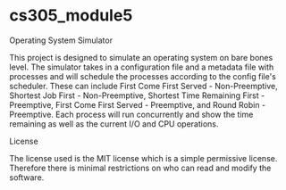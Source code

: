 # cs305_module5

Operating System Simulator

This project is designed to simulate an operating system on bare bones level. The simulator takes in a configuration file and a metadata file with processes and will schedule the processes according to the config file's scheduler. These can include First Come First Served - Non-Preemptive, Shortest Job First - Non-Preemptive, Shortest Time Remaining First - Preemptive, First Come First Served - Preemptive, and Round Robin - Preemptive. Each process will run concurrently and show the time remaining as well as the current I/O and CPU operations.

License

The license used is the MIT license which is a simple permissive license. Therefore there is minimal restrictions on who can read and modify the software.
